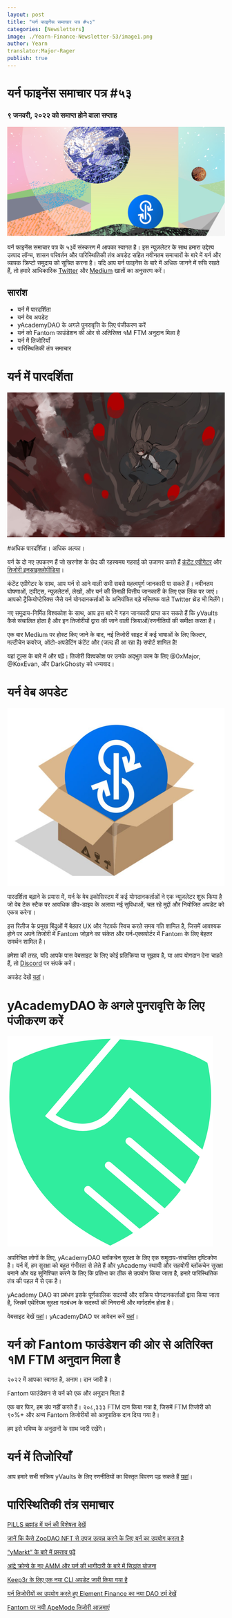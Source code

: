 ```yaml
---
layout: post
title: "यर्न फाइनेंस समाचार पत्र #५३"
categories: [Newsletters]
image: ./Yearn-Finance-Newsletter-53/image1.png
author: Yearn
translator:Major-Rager
publish: true
---
```


# यर्न फाइनेंस समाचार पत्र #५३

### ९ जनवरी, २०२२ को समाप्त होने वाला सप्ताह

![](image1.png)

यर्न फाइनेंस समाचार पत्र के ५३वें संस्करण में आपका स्वागत है। इस न्यूज़लेटर के साथ हमारा उद्देश्य उत्पाद लॉन्च, शासन परिवर्तन और पारिस्थितिकी तंत्र अपडेट सहित नवीनतम समाचारों के बारे में यर्न और व्यापक क्रिप्टो समुदाय को सूचित करना है। यदि आप यर्न फाइनेंस के बारे में अधिक जानने में रुचि रखते हैं, तो हमारे आधिकारिक [Twitter](https://twitter.com/iearnfinance) और [Medium](https://medium.com/iearn) खातों का अनुसरण करें।

## सारांश

- यर्न में पारदर्शिता
- यर्न वेब अपडेट
- yAcademyDAO के अगले पुनरावृत्ति के लिए पंजीकरण करें
- यर्न को Fantom फाउंडेशन की ओर से अतिरिक्त १M FTM अनुदान मिला है
- यर्न में तिजोरियाँ
- पारिस्थितिकी तंत्र समाचार

# यर्न में पारदर्शिता

![](image2.png)

#अधिक पारदर्शिता। अधिक अल्फा।

यर्न के दो नए उपकरण हैं जो खरगोश के छेद की रहस्यमय गहराई को उजागर करते हैं [कंटेंट एग्रीगेटर](https://blog.yearn.finance/) और [तिजोरी इनसाइक्लोपीडिया](https://vaults.yearn.finance/)।

कंटेंट एग्रीगेटर के साथ, आप यर्न से आने वाली सभी सबसे महत्वपूर्ण जानकारी पा सकते हैं। नवीनतम घोषणाओं, ट्वीट्स, न्यूज़लेटर्स, लेखों, और यर्न की तिमाही वित्तीय जानकारी के लिए एक लिंक पर जाएं। आपको ट्रैकियोप्टेरिक्स जैसे यर्न योगदानकर्ताओं के अनियंत्रित बड़े मस्तिष्क वाले Twitter थ्रेड भी मिलेंगे।

नए समुदाय-निर्मित विश्वकोश के साथ, आप इस बारे में गहन जानकारी प्राप्त कर सकते हैं कि yVaults कैसे संचालित होता है और इन तिजोरीयों द्वारा की जाने वाली क्रियाओं/रणनीतियों की समीक्षा करता है।

एक बार Medium पर होस्ट किए जाने के बाद, नई तिजोरी साइट में कई भाषाओं के लिए फिल्टर, मल्टीचेन कवरेज, ऑटो-अपडेटिंग कंटेंट और (जल्द ही आ रहा है) सपोर्ट शामिल है!

यहां टूल्स के बारे में और पढ़ें। तिजोरी विश्वकोश पर उनके अद्भुत काम के लिए @0xMajor, @KoxEvan, और DarkGhosty को धन्यवाद।

# यर्न वेब अपडेट

![](image3.png)

पारदर्शिता बढ़ाने के प्रयास में, यर्न के वेब इकोसिस्टम में कई योगदानकर्ताओं ने एक न्यूज़लेटर शुरू किया है जो वेब टेक स्टैक पर आवधिक डीप-डाइव के अलावा नई सुविधाओं, चल रहे मुद्दों और नियोजित अपडेट को एकत्र करेगा।

इस रिलीज के प्रमुख बिंदुओं में बेहतर UX और नेटवर्क स्विच करते समय गति शामिल है, जिसमें आवश्यक होने पर अपने तिजोरी में Fantom जोड़ने का संकेत और यर्न-एक्सपोर्टर में Fantom के लिए बेहतर समर्थन शामिल है।

हमेशा की तरह, यदि आपके पास वेबसाइट के लिए कोई प्रतिक्रिया या सुझाव है, या आप योगदान देना चाहते हैं, तो [Discord](https://discord.com/invite/yearn) पर संपर्क करें।

अपडेट देखें [यहां](https://yearnweb.substack.com/p/update-jan-5-2022?showWelcome=true)।

# yAcademyDAO के अगले पुनरावृत्ति के लिए पंजीकरण करें

![](image4.png)

अपरिचित लोगों के लिए, yAcademyDAO ब्लॉकचेन सुरक्षा के लिए एक समुदाय-संचालित दृष्टिकोण है। यर्न में, हम सुरक्षा को बहुत गंभीरता से लेते हैं और yAcademy स्थायी और सहयोगी ब्लॉकचेन सुरक्षा बनाने और यह सुनिश्चित करने के लिए कि प्रतिभा का ठीक से उपयोग किया जाता है, हमारे पारिस्थितिक तंत्र की पहल में से एक है।

yAcademy DAO का प्रबंधन इसके पूर्णकालिक सदस्यों और सक्रिय योगदानकर्ताओं द्वारा किया जाता है, जिसमें एथेरियम सुरक्षा गठबंधन के सदस्यों की निगरानी और मार्गदर्शन होता है।

वेबसाइट देखें [यहां](https://yacademy.github.io/)। yAcademyDAO पर आवेदन करें [यहां](https://docs.google.com/forms/d/e/1FAIpQLSfc5VUYOyG_cRpiRkymJOVoHluFOuiYMRONX-R7xRuvWM25Xg/viewform)।

# यर्न को Fantom फाउंडेशन की ओर से अतिरिक्त १M FTM अनुदान मिला है

२०२२ में आपका स्वागत है, अनाम। दान जारी है।

Fantom फाउंडेशन से यर्न को एक और अनुदान मिला है

एक बार फिर, हम डंप नहीं करते हैं। २०८,३३३ FTM दान किया गया है, जिसमें FTM तिजोरी को ९०%+ और अन्य Fantom तिजोरीयों को आनुपातिक दान दिया गया है।

हम इसे भविष्य के अनुदानों के साथ जारी रखेंगे।

# यर्न में तिजोरियाँ

आप हमारे सभी सक्रिय yVaults के लिए रणनीतियों का विस्तृत विवरण पढ़ सकते हैं [यहां](https://medium.com/yearn-state-of-the-vaults/the-vaults-at-yearn-9237905ffed3)।

# पारिस्थितिकी तंत्र समाचार

[PILLS ब्रह्मांड में यर्न की विशेषता देखें](https://twitter.com/pillsuniverse/status/1478321675510763520)

[जानें कि कैसे ZooDAO NFT से उपज उत्पन्न करने के लिए यर्न का उपयोग करता है](https://twitter.com/ZooDAO/status/1480244287526916105)

[“yMarkt” के बारे में प्रस्ताव पढ़ें](https://gov.yearn.finance/t/proposal-ymarkt-the-best-buybacks-can-get/12166)

[आंद्रे क्रोन्ये के नए AMM और यर्न की भागीदारी के बारे में सिद्धांत योजना](https://gov.yearn.finance/t/yfi-solid-theorycrafting/12181)

[Keep3r के लिए एक नया CLI अपडेट जारी किया गया है](https://twitter.com/DeFi_Wonderland/status/1478061081956343812)

[यर्न तिजोरीयों का उपयोग करते हुए Element Finance का नया DAO टर्म देखें](https://twitter.com/element_fi/status/1478819507829293058)

[Fantom पर नयी ApeMode तिजोरी आज़माएं](https://twitter.com/poolpitako/status/1479271890933923843)
